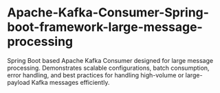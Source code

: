 # Apache-Kafka-Consumer-Spring-boot-framework-large-message-processing
Spring Boot based Apache Kafka Consumer designed for large message processing. Demonstrates scalable configurations, batch consumption, error handling, and best practices for handling high-volume or large-payload Kafka messages efficiently.
